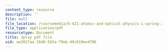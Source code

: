 ```yaml
---
content_type: resource
description: ''
file: null
file_location: /coursemedia/8-421-atomic-and-optical-physics-i-spring-2014/ae201faa16485b5a79eb49c010ee4706_zlaRnrjcjmw.pdf
file_type: application/pdf
resourcetype: Document
title: 3play pdf file
uid: ae201faa-1648-5b5a-79eb-49c010ee4706
---
```

